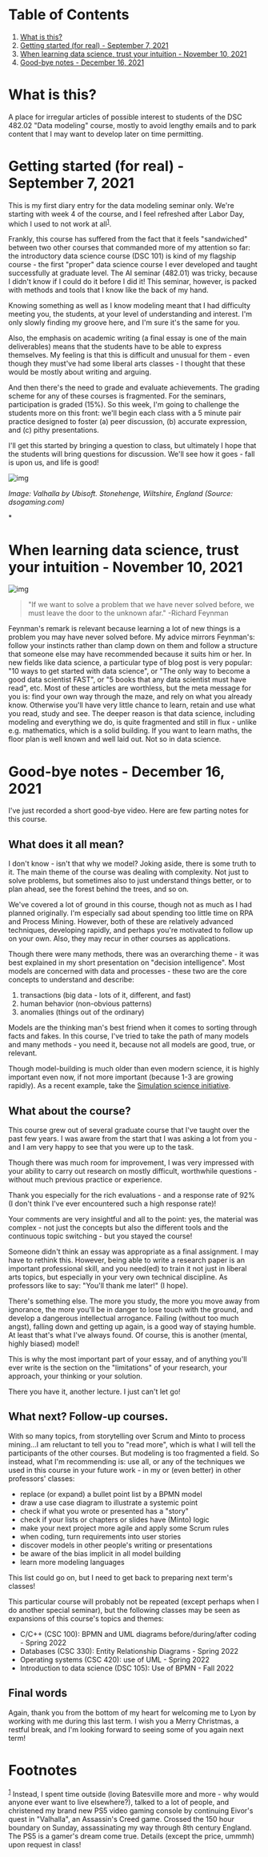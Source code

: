 
# Table of Contents

1.  [What is this?](#org6887343)
2.  [Getting started (for real) - September 7, 2021](#org88b7d9a)
3.  [When learning data science, trust your intuition - November 10, 2021](#orgd1faa4c)
4.  [Good-bye notes - December 16, 2021](#org4911141)



<a id="org6887343"></a>

# What is this?

A place for irregular articles of possible interest to students of
the DSC 482.02 "Data modeling" course, mostly to avoid lengthy
emails and to park content that I may want to develop later on time
permitting.


<a id="org88b7d9a"></a>

# Getting started (for real) - September 7, 2021

This is my first diary entry for the data modeling seminar
only. We're starting with week 4 of the course, and I feel refreshed
after Labor Day, which I used to not work at all<sup><a id="fnr.1" class="footref" href="#fn.1">1</a></sup>.

Frankly, this course has suffered from the fact that it feels
"sandwiched" between two other courses that commanded more of my
attention so far: the introductory data science course (DSC 101) is
kind of my flagship course - the first "proper" data science course
I ever developed and taught successfully at graduate level. The AI
seminar (482.01) was tricky, because I didn't know if I could do it
before I did it! This seminar, however, is packed with methods and
tools that I know like the back of my hand.

Knowing something as well as I know modeling meant that I had
difficulty meeting you, the students, at your level of understanding
and interest. I'm only slowly finding my groove here, and I'm sure
it's the same for you.

Also, the emphasis on academic writing (a final essay is one of the
main deliverables) means that the students have to be able to
express themselves. My feeling is that this is difficult and unusual
for them - even though they must've had some liberal arts classes -
I thought that these would be mostly about writing and arguing.

And then there's the need to grade and evaluate achievements. The
grading scheme for any of these courses is fragmented. For the
seminars, participation is graded (15%). So this week, I'm going to
challenge the students more on this front: we'll begin each class
with a 5 minute pair practice designed to foster (a) peer
discussion, (b) accurate expression, and (c) pithy presentations.

I'll get this started by bringing a question to class, but
ultimately I hope that the students will bring questions for
discussion. We'll see how it goes - fall is upon us, and life is
good!

![img](./img/valhalla.jpg)

*Image: Valhalla by Ubisoft. Stonehenge, Wiltshire, England (Source:
dsogaming.com)*

\*


<a id="orgd1faa4c"></a>

# When learning data science, trust your intuition - November 10, 2021

![img](./img/feynman.jpg)

> "If we want to solve a problem that we have never solved before, we
> must leave the door to the unknown afar." -Richard Feynman

Feynman's remark is relevant because learning a lot of new things is
a problem you may have never solved before. My advice mirrors
Feynman's: follow your instincts rather than clamp down on them and
follow a structure that someone else may have recommended because it
suits him or her. In new fields like data science, a particular
type of blog post is very popular: "10 ways to get started with data
science", or "The only way to become a good data scientist FAST", or
"5 books that any data scientist must have read", etc. Most of these
articles are worthless, but the meta message for you is: find your
own way through the maze, and rely on what you already
know. Otherwise you'll have very little chance to learn, retain and
use what you read, study and see. The deeper reason is that data
science, including modeling and everything we do, is quite
fragmented and still in flux - unlike e.g. mathematics, which is a
solid building. If you want to learn maths, the floor plan is well
known and well laid out. Not so in data science.


<a id="org4911141"></a>

# Good-bye notes - December 16, 2021

I've just recorded a short good-bye video. Here are few parting
notes for this course.


## What does it all mean?

I don't know - isn't that why we model? Joking aside, there is some
truth to it. The main theme of the course was dealing with
complexity. Not just to solve problems, but sometimes also to just
understand things better, or to plan ahead, see the forest behind
the trees, and so on.

We've covered a lot of ground in this course, though not as much as
I had planned originally. I'm especially sad about spending too
little time on RPA and Process Mining. However, both of these are
relatively advanced techniques, developing rapidly, and perhaps
you're motivated to follow up on your own. Also, they may recur in
other courses as applications.

Though there were many methods, there was an overarching theme - it
was best explained in my short presentation on "decision
intelligence". Most models are concerned with data and processes -
these two are the core concepts to understand and describe:

1.  transactions (big data - lots of it, different, and fast)
2.  human behavior (non-obvious patterns)
3.  anomalies (things out of the ordinary)

Models are the thinking man's best friend when it comes to sorting
through facts and fakes. In this course, I've tried to take the
path of many models and many methods - you need it, because not all
models are good, true, or relevant.

Though model-building is much older than even modern science, it is
highly important even now, if not more important (because 1-3 are
growing rapidly). As a recent example, take the [Simulation science
initiative](https://simulation.science/). 


## What about the course?

This course grew out of several graduate course that I've taught
over the past few years. I was aware from the start that I was
asking a lot from you - and I am very happy to see that you were up
to the task.

Though there was much room for improvement, I was very impressed
with your ability to carry out research on mostly difficult,
worthwhile questions - without much previous practice or
experience.

Thank you especially for the rich evaluations - and a response rate
of 92% (I don't think I've ever encountered such a high response
rate)!

Your comments are very insightful and all to the point: yes, the
material was complex - not just the concepts but also the different
tools and the continuous topic switching - but you stayed the
course!

Someone didn't think an essay was appropriate as a final
assignment. I may have to rethink this. However, being able to
write a research paper is an important professional skill, and you
need(ed) to train it not just in liberal arts topics, but
especially in your very own technical discipline. As professors
like to say: "You'll thank me later!" (I hope).

There's something else. The more you study, the more you move away
from ignorance, the more you'll be in danger to lose touch with the
ground, and develop a dangerous intellectual arrogance. Failing
(without too much angst), falling down and getting up again, is a
good way of staying humble. At least that's what I've always
found. Of course, this is another (mental, highly biased) model!

This is why the most important part of your essay, and of anything
you'll ever write is the section on the "limitations" of your
research, your approach, your thinking or your solution.

There you have it, another lecture. I just can't let go!


## What next? Follow-up courses.

With so many topics, from storytelling over Scrum and Minto to
process mining&#x2026;I am reluctant to tell you to "read more", which
is what I will tell the participants of the other courses. But
modeling is too fragmented a field. So instead, what I'm
recommending is: use all, or any of the techniques we used in this
course in your future work - in my or (even better) in other
professors' classes:

-   replace (or expand) a bullet point list by a BPMN model
-   draw a use case diagram to illustrate a systemic point
-   check if what you wrote or presented has a "story"
-   check if your lists or chapters or slides have (Minto) logic
-   make your next project more agile and apply some Scrum rules
-   when coding, turn requirements into user stories
-   discover models in other people's writing or presentations
-   be aware of the bias implicit in all model building
-   learn more modeling languages

This list could go on, but I need to get back to preparing next
term's classes!

This particular course will probably not be repeated (except
perhaps when I do another special seminar), but the following
classes may be seen as expansions of this course's topics and
themes:

-   C/C++ (CSC 100): BPMN and UML diagrams before/during/after
    coding - Spring 2022
-   Databases (CSC 330): Entity Relationship Diagrams - Spring 2022
-   Operating systems (CSC 420): use of UML - Spring 2022
-   Introduction to data science (DSC 105): Use of BPMN - Fall 2022


## Final words

Again, thank you from the bottom of my heart for welcoming me to
Lyon by working with me during this last term. I wish you a Merry
Christmas, a restful break, and I'm looking forward to seeing some
of you again next term!


# Footnotes

<sup><a id="fn.1" href="#fnr.1">1</a></sup> Instead, I spent time outside (loving Batesville more and more -
why would anyone ever want to live elsewhere?), talked to a lot of
people, and christened my brand new PS5 video gaming console by
continuing Eivor's quest in "Valhalla", an Assassin's Creed
game. Crossed the 150 hour boundary on Sunday, assassinating my way
through 8th century England. The PS5 is a gamer's dream come
true. Details (except the price, ummmh) upon request in class!
